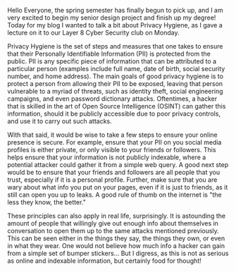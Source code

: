 Hello Everyone, the spring semester has finally begun to pick up, and I am very excited to begin my senior design project and finish up my degree! Today for my blog I wanted to talk a bit about Privacy Hygiene, as I gave a lecture on it to our Layer 8 Cyber Security club on Monday.

Privacy Hygiene is the set of steps and measures that one takes to ensure that their Personally Identifiable Information (PII) is protected from the public. PII is any specific piece of information that can be attributed to a particular person (examples include full name, date of birth, social security number, and home address). The main goals of good privacy hygiene is to protect a person from allowing their PII to be exposed, leaving that person vulnerable to a myriad of threats, such as identity theft, social engineering campaigns, and even password dictionary attacks. Oftentimes, a hacker that is skilled in the art of Open Source Intelligence (OSINT) can gather this information, should it be publicly accessible due to poor privacy controls, and use it to carry out such attacks.

With that said, it would be wise to take a few steps to ensure your online presence is secure. For example, ensure that your PII on you social media profiles is either private, or only visible to your friends or followers. This helps ensure that your information is not publicly indexable, where a potential attacker could gather it from a simple web query. A good next step would be to ensure that your friends and followers are all people that you trust, especially if it is a personal profile. Further, make sure that you are wary about what info you put on your pages, even if it is just to friends, as it still can open you up to leaks. A good rule of thumb on the internet is "the less they know, the better."

These principles can also apply in real life, surprisingly. It is astounding the amount of people that willingly give out enough info about themselves in conversation to open them up to the same attacks mentioned previously. This can be seen either in the things they say, the things they own, or even in what they wear. One would not believe how much info a hacker can gain from a simple set of bumper stickers... But I digress, as this is not as serious as online and indexable information, but certainly food for thought!